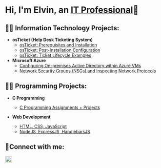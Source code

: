 <h1>Hi, I'm Elvin, an <a href="https://www.linkedin.com/in/elvin-karikari-313060225/">IT Professional</a>👋</h1>

<h2>👨‍💻 Information Technology Projects:</h2>

- <b>osTicket (Help Desk Ticketing System)</b>
  - [osTicket: Prerequisites and Installation](https://github.com/El-Kari/osticket-prereqs)
  - [osTicket: Post-Installation Configuration](https://github.com/El-Kari/post-install-config)
  - [osTicket: Ticket Lifecycle Examples](https://github.com/joshmadakorcc/ticket-lifecycle)
- <b>Microsoft Azure</b>
  - [Configuring On-premises Active Directory within Azure VMs](https://github.com/El-Kari/configure-ad)
  - [Network Security Groups (NSGs) and Inspecting Network Protocols](https://github.com/joshmadakorcc/azure-network-protocols)

<h2>👨‍💻 Programming Projects:</h2>

- <b>C Programming</b>
  - [C Programming Assignments + Projects](https://github.com/El-Kari/Workshop-Zero)
    
- <b>Web Development</b>
  - [HTML, CSS, JavaScript](https://github.com/El-Kari/WEB222)
  - [NodeJS, ExpressJS, HandlebarsJS](https://github.com/El-Kari/WEB322-Assignments)

<h2>🤳Connect with me:</h2>

[<img align="left" alt="Elvin| LinkedIn" width="22px" src="https://cdn.jsdelivr.net/npm/simple-icons@v3/icons/linkedin.svg" />](https://www.linkedin.com/in/elvin-karikari-313060225/)

<!-- 
[<img align="left" alt="Elvin | Instagram" width="22px" src="https://cdn.jsdelivr.net/npm/simple-icons@v3/icons/instagram.svg" />][instagram]
[<img align="left" alt="Elvin| Twitter" width="22px" src="https://cdn.jsdelivr.net/npm/simple-icons@v3/icons/twitter.svg" />][twitter]
[twitter]: https://twitter.com/Josh
[instagram]: https://www.instagram.com/Josh -->
